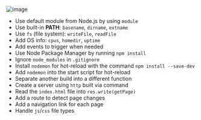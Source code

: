 ![image](https://github.com/user-attachments/assets/88539234-0858-481f-8a79-0c404738d8b1)

- Use default module from Node.js by using `module`
- Use built-in **PATH**: `basename`, `dirname`, `extname`
- Use `fs` (file system): `writeFile`, `readFile`
- Add OS info: `cpus`, `homedir`, `uptime`
- Add events to trigger when needed
- Use Node Package Manager by running `npm install`
- Ignore `node_modules` in `.gitignore`
- Install `nodemon` for hot-reload with the command `npm install --save-dev`
- Add `nodemon` into the start script for hot-reload
- Separate another build into a different function
- Create a server using `http` built via command
- Read the `index.html` file into `res.write(getPage)`
- Add a route to detect page changes
- Add a navigation link for each page
- Handle `js`/`css` file types
